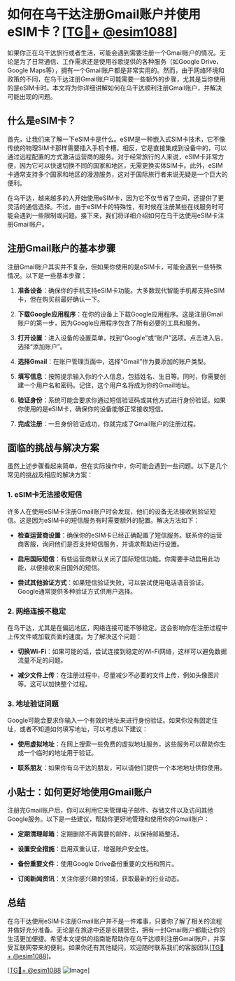 # 如何在乌干达注册Gmail账户并使用eSIM卡？[[TG💪+ @esim1088](https://t.me/s/esim1088)]

如果你正在乌干达旅行或者生活，可能会遇到需要注册一个Gmail账户的情况。无论是为了日常通信、工作需求还是使用谷歌提供的各种服务（如Google Drive、Google Maps等），拥有一个Gmail账户都是非常实用的。然而，由于网络环境和政策的不同，在乌干达注册Gmail账户可能需要一些额外的步骤，尤其是当你使用的是eSIM卡时。本文将为你详细讲解如何在乌干达顺利注册Gmail账户，并解决可能出现的问题。

## 什么是eSIM卡？

首先，让我们来了解一下eSIM卡是什么。eSIM是一种嵌入式SIM卡技术，它不像传统的物理SIM卡那样需要插入手机卡槽。相反，它是直接集成到设备中的，可以通过远程配置的方式激活运营商的服务。对于经常旅行的人来说，eSIM卡非常方便，因为它可以快速切换不同的国家和地区，无需更换实体SIM卡。此外，eSIM卡通常支持多个国家和地区的漫游服务，这对于国际旅行者来说无疑是一个巨大的便利。

在乌干达，越来越多的人开始使用eSIM卡，因为它不仅节省了空间，还提供了更灵活的通信选择。不过，由于eSIM卡的特殊性，有时候在注册某些在线服务时可能会遇到一些限制或问题。接下来，我们将详细介绍如何在乌干达使用eSIM卡注册Gmail账户。

## 注册Gmail账户的基本步骤

注册Gmail账户其实并不复杂，但如果你使用的是eSIM卡，可能会遇到一些特殊情况。以下是一些基本步骤：

1. **准备设备**：确保你的手机支持eSIM卡功能。大多数现代智能手机都支持eSIM卡，但在购买前最好确认一下。

2. **下载Google应用程序**：在你的设备上下载Google应用程序。这是注册Gmail账户的第一步，因为Google应用程序包含了所有必要的工具和服务。

3. **打开设置**：进入设备的设置菜单，找到“Google”或“账户”选项。点击进入后，选择“添加账户”。

4. **选择Gmail**：在账户管理页面中，选择“Gmail”作为要添加的账户类型。

5. **填写信息**：按照提示输入你的个人信息，包括姓名、生日等。同时，你需要创建一个用户名和密码。记住，这个用户名将成为你的Gmail地址。

6. **验证身份**：系统可能会要求你通过短信验证码或其他方式进行身份验证。如果你使用的是eSIM卡，确保你的设备能够正常接收短信。

7. **完成注册**：一旦身份验证成功，你就完成了Gmail账户的注册过程。

## 面临的挑战与解决方案

虽然上述步骤看起来简单，但在实际操作中，你可能会遇到一些问题。以下是几个常见的挑战及相应的解决方案：

### 1. eSIM卡无法接收短信

许多人在使用eSIM卡注册Gmail账户时会发现，他们的设备无法接收到验证短信。这是因为eSIM卡的短信服务有时需要额外的配置。解决方法如下：

- **检查运营商设置**：确保你的eSIM卡已经正确配置了短信服务。联系你的运营商客服，询问他们是否支持短信服务，并请求帮助进行设置。
  
- **启用国际短信**：有些运营商默认关闭了国际短信功能。你需要手动启用此功能，以便接收来自国外的短信。

- **尝试其他验证方式**：如果短信验证失败，可以尝试使用电话语音验证。Google通常提供多种验证方式供用户选择。

### 2. 网络连接不稳定

在乌干达，尤其是在偏远地区，网络连接可能不够稳定。这会影响你在注册过程中上传文件或加载页面的速度。为了解决这个问题：

- **切换Wi-Fi**：如果可能的话，尝试连接到稳定的Wi-Fi网络，这样可以避免数据流量不足的问题。

- **减少文件上传**：在注册过程中，尽量减少不必要的文件上传，例如头像图片等。这可以加快整个过程。

### 3. 地址验证问题

Google可能会要求你输入一个有效的地址来进行身份验证。如果你没有固定住址，或者不知道如何填写地址，可以考虑以下建议：

- **使用虚拟地址**：在网上搜索一些免费的虚拟地址服务，这些服务可以帮助你生成一个临时的地址用于验证。

- **联系朋友**：如果你有乌干达的朋友，可以请他们提供一个本地地址供你使用。

## 小贴士：如何更好地使用Gmail账户

注册完Gmail账户后，你可以利用它来管理电子邮件、存储文件以及访问其他Google服务。以下是一些建议，帮助你更好地管理和使用你的Gmail账户：

- **定期清理邮箱**：定期删除不再需要的邮件，以保持邮箱整洁。

- **设置安全措施**：启用双重认证，增强账户安全性。

- **备份重要文件**：使用Google Drive备份重要的文档和照片。

- **订阅新闻资讯**：关注你感兴趣的领域，获取最新的行业动态。

## 总结

在乌干达使用eSIM卡注册Gmail账户并不是一件难事，只要你了解了相关的流程并做好充分准备。无论是在旅途中还是长期居住，拥有一封Gmail账户都能让你的生活更加便捷。希望本文提供的指南能帮助你在乌干达顺利注册Gmail账户，并享受互联网带来的便利。如果你还有其他疑问，欢迎随时联系我们的客服团队[[TG💪+ @esim1088](https://t.me/s/esim1088)]。

[[TG💪+ @esim1088](https://t.me/s/esim1088) ![Image](https://i.postimg.cc/4NQfJmqS/Snipaste-2025-05-13-00-14-12.png)]